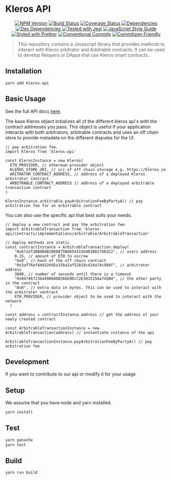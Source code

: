 # Kleros API

<p align="center">
  <a href="https://badge.fury.io/js/kleros-api"><img src="https://badge.fury.io/js/kleros-api.svg" alt="NPM Version"></a>
  <a href="https://travis-ci.org/kleros/kleros-api"><img src="https://travis-ci.org/kleros/kleros-api.svg?branch=master" alt="Build Status"></a>
  <a href="https://coveralls.io/github/kleros/kleros-api?branch=master"><img src="https://coveralls.io/repos/github/kleros/kleros-api/badge.svg?branch=master" alt="Coverage Status"></a>
  <a href="https://david-dm.org/kleros/kleros-api"><img src="https://david-dm.org/kleros/kleros-api.svg" alt="Dependencies"></a>
  <a href="https://david-dm.org/kleros/kleros-api?type=dev"><img src="https://david-dm.org/kleros/kleros-api/dev-status.svg" alt="Dev Dependencies"></a>
  <a href="https://github.com/facebook/jest"><img src="https://img.shields.io/badge/tested_with-jest-99424f.svg" alt="Tested with Jest"></a>
  <a href="https://standardjs.com"><img src="https://img.shields.io/badge/code_style-standard-brightgreen.svg" alt="JavaScript Style Guide"></a>
  <a href="https://github.com/prettier/prettier"><img src="https://img.shields.io/badge/styled_with-prettier-ff69b4.svg" alt="Styled with Prettier"></a>
  <a href="https://conventionalcommits.org"><img src="https://img.shields.io/badge/Conventional%20Commits-1.0.0-yellow.svg" alt="Conventional Commits"></a>
  <a href="http://commitizen.github.io/cz-cli/"><img src="https://img.shields.io/badge/commitizen-friendly-brightgreen.svg" alt="Commitizen Friendly"></a>
</p>

> This repository contains a Javascript library that provides methods to interact with Kleros arbitrator
> and Arbitrable contracts. It can be used to develop Relayers or DApps that use Kleros smart contracts.

## Installation

```
yarn add kleros-api
```

## Basic Usage

See the full API docs [here](https://kleros.io/kleros-api/).

The base Kleros object initializes all of the different kleros api's with the contract
addresses you pass. This object is useful if your application interacts with both arbitrators,
arbitrable contracts and uses an off chain store to provide metadata on the different disputes
for the UI.

```
// pay arbitration fee.
import Kleros from 'kleros-api'

const KlerosInstance = new Kleros(
  ETH_PROVIDER, // ethereum provider object
  KLEROS_STORE_URI, // uri of off chain storage e.g. https://kleros.in
  ARITRATOR_CONTRACT_ADDRESS, // address of a deployed Kleros arbitrator contract
  ARBITRABLE_CONTRACT_ADDRESS // address of a deployed arbitrable transaction contract
)

KlerosInstance.arbitrable.payArbitrationFeeByPartyA() // pay arbitration fee for an arbitrable contract
```

You can also use the specific api that best suits your needs.

```
// deploy a new contract and pay the arbitration fee.
import ArbitrableTransaction from 'kleros-api/contracts/implementations/arbitrable/ArbitrableTransaction'

// deploy methods are static
const contractInstance = ArbitrableTransaction.deploy(
    "0x67a3f2BB8B4B2060875Bd6543156401B817bEd22", // users address
    0.15, // amount of ETH to escrow
    "0x0", // hash of the off chain contract
    "0x3af76ef44932695a33ba2af52018cd24a74c904f", // arbitrator address
    3600, // number of seconds until there is a timeout
    "0x0474b723bd4986808366E0DcC2E301515Aa742B4", // the other party in the contract
    "0x0", // extra data in bytes. This can be used to interact with the arbitrator contract
    ETH_PROVIDER, // provider object to be used to interact with the network
  )

const address = contractInstance.address // get the address of your newly created contract

const ArbitrableTransactionInstance = new ArbitrableTransaction(address) // instantiate instance of the api

ArbitrableTransactionInstance.payArbitrationFeeByPartyA() // pay arbitration fee
```

## Development

If you want to contribute to our api or modify it for your usage

## Setup

We assume that you have node and yarn installed.

```sh
yarn install
```

## Test

```sh
yarn ganache
yarn test
```

## Build

```sh
yarn run build
```
